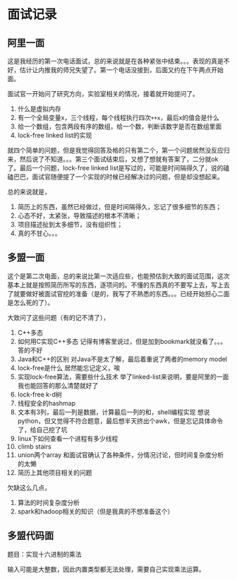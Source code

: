 # 面试记录

## 阿里一面

这是我经历的第一次电话面试，总的来说就是在各种紧张中结束。。。表现的真是不好，估计让内推我的师兄失望了。第一个电话没接到，后面又约在下午两点开始面。

面试官一开始问了研究方向，实验室相关的情况，接着就开始提问了。

1. 什么是虚拟内存
2. 有一个全局变量x，三个线程，每个线程执行四次`++x`，最后x的值会是什么
3. 给一个数组，包含两段有序的数组，给一个数，判断该数字是否在数组里面
4. lock-free linked list的实现

就四个简单的问题，但是我觉得回答及格的只有第二个，第一个问题居然没反应归来，然后说了不知道。。。第三个面试结束后，又想了想就有答案了，二分就ok了。最后一个问题，lock-free linked list是写过的，可能是时间隔得久了，说的磕磕巴巴，面试官随便提了一个实现的时候已经解决过的问题，但是却没想起来。

总的来说就是，

1. 简历上的东西，虽然已经做过，但是时间隔得久，忘记了很多细节的东西；
2. 心态不好，太紧张，导致描述的根本不清晰；
3. 项目描述扯到太多细节，没有组织性；
4. 真的不甘心。。。

## 多盟一面

这个是第二次电面，总的来说比第一次适应些，也能预估到大致的面试范围，这次基本上就是按照简历所写的东西，逐项问的。不懂的东西真的不要写上去，写上去了就要做好被面试官挖的准备（是的，我写了不熟悉的东西。。。已经开始担心二面是怎么死的了）。

大致问了这些问题（有的记不清了），

1. C++多态
2. 如何用C实现C++多态
    记得有博客里说过，但是加到bookmark就没看了。。。答的不好
3. Java和C++的区别
    对Java不是太了解，最后着重说了两者的memory model
4. lock-free是什么
    居然能忘记定义，唉
5. 实现lock-free算法，需要些什么技术
    举了linked-list来说明，要是阿里的一面我也能回答的那么清楚就好了
6. lock-free k-d树
7. 线程安全的hashmap
8. 文本有3列，最后一列是数据，计算最后一列的和，shell编程实现
    想说python，但又觉得不符合题意，最后想半天挤出个awk，但是忘记具体命令了，给自己挖了坑
9. linux下如何查看一个进程有多少线程
10. climb stairs
11. union两个array
    和面试官确认了各种条件，分情况讨论，但时间复杂度分析的太懒
12. 简历上其他项目相关的问题

欠缺这么几点，

1. 算法的时间复杂度分析
2. spark和hadoop相关的知识（但是我真的不想准备这个）

## 多盟代码面

题目：实现十六进制的乘法

输入可能是大整数，因此内置类型都无法处理，需要自己实现乘法运算。
